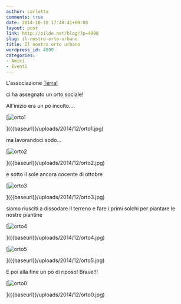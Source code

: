 ```yaml
---
author: carlotta
comments: true
date: 2014-10-18 17:48:41+00:00
layout: post
link: http://pilde.net/blog/?p=4890
slug: il-nostro-orto-urbano
title: Il nostro orto urbano
wordpress_id: 4890
categories:
- Amici
- Eventi
---
```


L'associazione [Terra!](http://www.terraonlus.it/)


 ci ha assegnato un orto sociale!

All'inizio era un pò incolto....

[![orto1]({{baseurl}}/uploads/2014/12/orto1.jpg)


]({{baseurl}}/uploads/2014/12/orto1.jpg)


ma lavorandoci sodo...

[![orto2]({{baseurl}}/uploads/2014/12/orto2.jpg)


]({{baseurl}}/uploads/2014/12/orto2.jpg)


e sotto il sole ancora cocente di ottobre

[![orto3]({{baseurl}}/uploads/2014/12/orto3.jpg)


]({{baseurl}}/uploads/2014/12/orto3.jpg)


siamo riusciti a dissodare il terreno e fare i primi solchi per piantare le nostre piantine

[![orto4]({{baseurl}}/uploads/2014/12/orto4.jpg)


]({{baseurl}}/uploads/2014/12/orto4.jpg)


[![orto5]({{baseurl}}/uploads/2014/12/orto5.jpg)


]({{baseurl}}/uploads/2014/12/orto5.jpg)


E poi alla fine un pò di riposo! Brave!!!

[![orto0]({{baseurl}}/uploads/2014/12/orto0.jpg)


]({{baseurl}}/uploads/2014/12/orto0.jpg)



